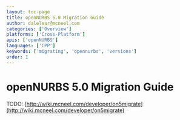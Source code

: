```yaml
---
layout: toc-page
title: openNURBS 5.0 Migration Guide
author: dalelear@mcneel.com
categories: ['Overview']
platforms: ['Cross-Platform']
apis: ['openNURBS']
languages: ['CPP']
keywords: ['migrating', 'opennurbs', 'versions']
order: 1
---
```


# openNURBS 5.0 Migration Guide

TODO: [http://wiki.mcneel.com/developer/on5migrate](http://wiki.mcneel.com/developer/on5migrate)
